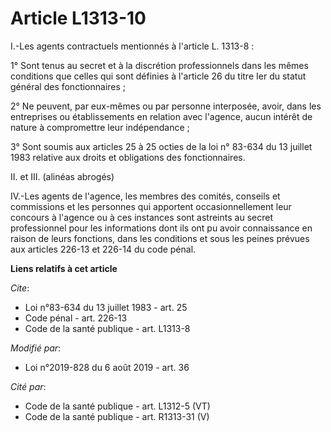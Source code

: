 # Article L1313-10

I.-Les agents contractuels mentionnés à l'article L. 1313-8 :

1° Sont tenus au secret et à la discrétion professionnels dans les mêmes conditions que celles qui sont définies à l'article
26 du titre Ier du statut général des fonctionnaires ;

2° Ne peuvent, par eux-mêmes ou par personne interposée, avoir, dans les entreprises ou établissements en relation avec
l'agence, aucun intérêt de nature à compromettre leur indépendance ;

3° Sont soumis aux articles 25 à 25 octies de la loi n° 83-634 du 13 juillet 1983 relative aux droits et obligations des
fonctionnaires.

II. et III. (alinéas abrogés)

IV.-Les agents de l'agence, les membres des comités, conseils et commissions et les personnes qui apportent occasionnellement
leur concours à l'agence ou à ces instances sont astreints au secret professionnel pour les informations dont ils ont pu
avoir connaissance en raison de leurs fonctions, dans les conditions et sous les peines prévues aux articles 226-13 et 226-14
du code pénal.

**Liens relatifs à cet article**

_Cite_:

  - Loi n°83-634 du 13 juillet 1983 - art. 25
  - Code pénal - art. 226-13
  - Code de la santé publique - art. L1313-8

_Modifié par_:

  - Loi n°2019-828 du 6 août 2019 - art. 36

_Cité par_:

  - Code de la santé publique - art. L1312-5 (VT)
  - Code de la santé publique - art. R1313-31 (V)
